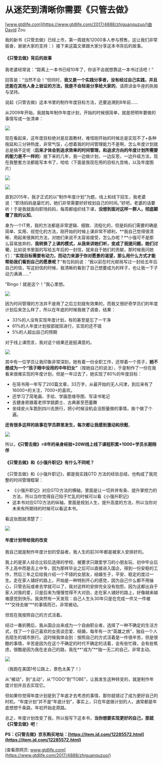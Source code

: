 # 从迷茫到清晰你需要《只管去做》

[www.gtdlife.com](https://www.gtdlife.com/2017/4888/zhiguanquzuo/)由David Zou

我的新书《只管去做》已经上市，第一周就有12000多人参与预售，这让我们非常振奋，谢谢大家的支持：）接下来这篇文章跟大家分享这本书背后的故事。

#### 《只管去做》背后的故事

我老婆经常说：“距离上一本书已经10年了，你该不会就想靠这一本书过活吧！”

回答是：“当然不会！”但同时，**我又是一个实践分享者，没有经过自己实践，并且还能在其他人身上验证的方法，我是不会轻易分享给大家的**，请原谅金牛座的执拗与坚持。

说起《只管去做》这本书里的制作年度目标方法，还要追溯到8年前……

从2009年开始，我就每年制作年度计划，开始的时候很简单，就是把明年要做的事情写成一张清单：

![](https://cubox.pro/c/filters:no_upscale()?imageUrl=https%3A%2F%2Fwww.gtdlife.com%2Fwp-content%2Fuploads%2F2017%2F12%2FWechatIMG312.jpeg.webp)

现在看起来，这年度目标绝对是反面教材，难怪刚开始的时候总是实现不了+各种拖延和三分钟热度，非常气馁，心想着我的时间管理能力不差啊，怎么年度计划就总是搞不定呢（**后来才体会到追求效率的时间管理，和追求方向的年度计划所需要的能力是不一样的**）接下来的几年，我一边做计划，一边反思，一边升级方法，现在我整套方法都能写本书了，哈哈（下面是我现在用的目标九宫格，以及年度图片）

![](https://cubox.pro/c/filters:no_upscale()?imageUrl=https%3A%2F%2Fwww.gtdlife.com%2Fwp-content%2Fuploads%2F2017%2F12%2F%25E5%25B1%258F%25E5%25B9%2595%25E5%25BF%25AB%25E7%2585%25A7-2017-12-22-%25E4%25B8%258B%25E5%258D%25882.42.29.png)

![](https://cubox.pro/c/filters:no_upscale()?imageUrl=https%3A%2F%2Fwww.gtdlife.com%2Fwp-content%2Fuploads%2F2017%2F12%2F%25E5%25B1%258F%25E5%25B9%2595%25E5%25BF%25AB%25E7%2585%25A7-2017-12-22-%25E4%25B8%258B%25E5%258D%25882.42.56.png)

直到2015年，我才正式的以“制作年度计划”为题，线上和线下招生，我老婆说：“职场妈妈是最忙的，她们非常需要好好规划自己的时间。”好吧，老婆的话要听！于是我就面向职场妈妈，每周都组织线下课，**没想到面对这样一群人，彻底颠覆了我的认知**。

身为一个IT男，我的方法都是非常逻辑、细致、流程化的，但是妈妈们需要的确是简单、实用、视觉化的方法，刚开始的时候上课非常不顺利，**我自己觉得很清晰、用起来很爽的方法，对她们来说不太容易接受，怎么办呢？**小强可不是那么容易放弃的，**我转换了上课的模式，从我来讲她们听，变成了我提问题，她们讨论**，比如说书里面的写给五年后的一封信，就来自于她们的贡献，那时候我问她们：“**实现目标需要有动力，而动力来源于你对愿景的渴望，那么用什么方式才能帮助我们看到自己的愿景呢？**”有位妈妈说：“我以前在时光邮局写过一封给五年后自己的信，写这封信的时候，我清晰的看到了自己想要成为的样子，也让我一下子动力满满……”

“Bingo！就是这个！”我心里想。

![](https://cubox.pro/c/filters:no_upscale()?imageUrl=https%3A%2F%2Fwww.gtdlife.com%2Fwp-content%2Fuploads%2F2017%2F12%2FEvernote-Camera-Roll-20151230-140448.jpg.webp)

因为时间管理的方法并不是用了之后立刻就有效果的，而我又很好奇学员们的年度计划后来怎么样了，所以在年底的时候我做了调查，结果：

*   33%的人没有实现年度计划，有的甚至是忘了一干净
*   61%的人年度计划按部就班进行，实现的还不错
*   5%的人超出自己的预期

对于线上课而言，我对这个结果还是挺满意的。

![](https://cubox.pro/c/filters:no_upscale()?imageUrl=https%3A%2F%2Fwww.gtdlife.com%2Fwp-content%2Fuploads%2F2017%2F12%2F%25E5%25B1%258F%25E5%25B9%2595%25E5%25BF%25AB%25E7%2585%25A7-2017-12-22-%25E4%25B8%258B%25E5%258D%25882.51.45.png)

其中有一位学员让我印象非常深刻，她有着一份全职工作，还带着一个孩子，**她不想成为一个“孩子眼中没用的中年妇女”**（按她自己的说法），于是制作了一份在我看来很难实现的年度计划，但是一年过去了，她实现了80%的年度目标：

*   在简书用一年写了200篇文章，33万字，从最开始的无人问津，到后来有了16000+的关注，7000+的喜欢。
*   还学习了简笔画、手绘、学画思维导图、写读书笔记
*   去健身房跟着老师学跳爵士、古典甚至芭蕾舞
*   坐绿皮火车跑到四川去旅行，把小时候没机会没胆量做的事情，挨个做了个遍。

**还有很多这样的故事在学员群里发生，每次都让我感到激动和欣慰**。

![](https://cubox.pro/c/filters:no_upscale()?imageUrl=https%3A%2F%2Fwww.gtdlife.com%2Fwp-content%2Fuploads%2F2017%2F12%2F%25E5%25B1%258F%25E5%25B9%2595%25E5%25BF%25AB%25E7%2585%25A7-2017-11-21-%25E4%25B8%258B%25E5%258D%25882.45.47.png)

所以，**《只管去做》=8年的亲身经验+20W线上线下课程积累+1000+学员长期陪伴**

#### 《只管去做》和《小强升职记》有什么不同呢？

《只管去做》和《小强升职记》，都是我实践GTD 方法的经验总结，也构成了我完整的时间管理框架：

*   《小强升职记》对应GTD方法的横轴，里面是让一切井井有条、提升掌控力的方法，所以当你觉得自己陷于忙乱的时候可以看《小强升职记》
*   这本书对应GTD方法的纵轴，里面是规划人生，提升高度的方法，所以当你对未来有所期待的时候可以看这本书。

看这张图就清楚了：

![](https://cubox.pro/c/filters:no_upscale()?imageUrl=https%3A%2F%2Fwww.gtdlife.com%2Fwp-content%2Fuploads%2F2017%2F12%2F%25E5%25B1%258F%25E5%25B9%2595%25E5%25BF%25AB%25E7%2585%25A7-2017-12-22-%25E4%25B8%258B%25E5%258D%25882.57.56.png)

#### 年度计划带给我的改变

我自己就是制作年度计划的受益者，我人生的前30年都是被家人安排好的。

我上的是家人综合比较后选择的学校、被要求只跟爱学习的小朋友玩、初中毕业后不上高中而是去上中专，因为那样毕业之后可以直接进入国企，得到一份安稳的工作，然后三年之后给我介绍一个不错的女朋友，结婚生子，平安、稳定的度过一生。走在家人铺好的路上，开始是一种特别开心的感觉，因为自己什么都不用操心，只管去玩或者去学就可以了，我对这样的安排完全没有抱怨，因为这都出自于家人对我的爱，只是后来为慢慢觉得不大对劲，走在家人铺好的路上，好像越来越难感觉到快乐。我突然有一天发现：自己人生头30年只是在完成一件又一件被**“交待去做”**的事情而已，非常被动。

但现在我按照自己的方式活着。

经过一番折腾后，我从国企出来成为一个自由职业者，选择了一种不确定的生活方式，找了一个自己喜欢的女孩谈恋爱、结婚，每年有一次“英雄之旅”，独自一个人去陌生的城市旅行。这时候我体会到：按照自己的方式活着是一件很辛苦，但是很酷的事情，辛苦是因为在这个不确定的时代不确定的活着，会有些忙碌，会有些焦虑，很酷是因为我在走自己的路，我在**“成为”**独一无二的自己，非常主动。

![](https://cubox.pro/c/filters:no_upscale()?imageUrl=https%3A%2F%2Fwww.gtdlife.com%2Fwp-content%2Fuploads%2F2017%2F12%2F%25E5%25B1%258F%25E5%25B9%2595%25E5%25BF%25AB%25E7%2585%25A7-2017-12-22-%25E4%25B8%258B%25E5%258D%25883.13.18.png)

（我跑在美国1号公路上，景色太美了！）

从“被动”，到“主动”，从“TODO”到“TOBE”，让我发生这种转变的，就是制作年度计划并且去实现它。

但如果你觉得年度计划是到了年底才去考虑的事情，那你就错过了成为更好自己的时机，“年度计划”并不是“年底计划”，事实上，只在年底做计划的人，通常都是年底想想千条路，年初开始走原路。

总之，年度计划改变了我，所以我写下这本书，**当你想要实现更好的自己，那就《只管去做》吧**！

**PS：《只管去做》京东购买地址：[https://item.jd.com/12285572.html](https://item.jd.com/12285572.html)**

[查看原网页: www.gtdlife.com](https://www.gtdlife.com/2017/4888/zhiguanquzuo/)